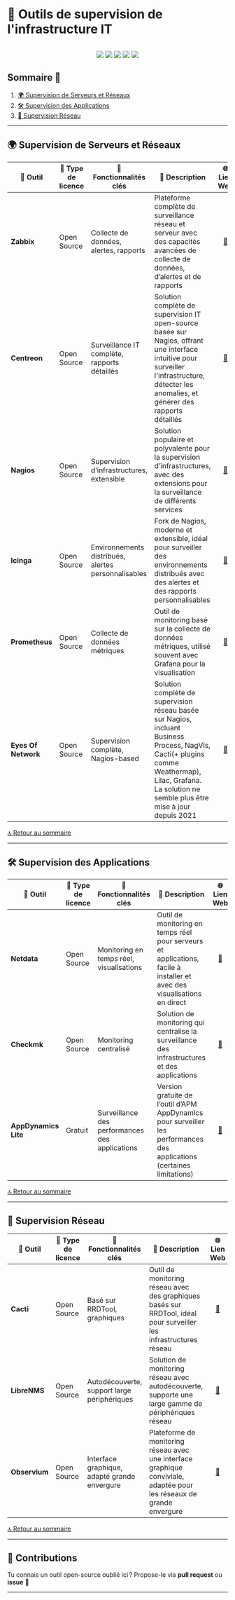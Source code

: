 <div style="display: flex; align-items: center; justify-content: space-between;">
  <h1>👮 Outils de supervision de l'infrastructure IT</h1>
</div>

<p align="center">
  <img src="https://img.shields.io/badge/Catégorie-Supervision%20Infra%20IT-blue?style=for-the-badge&logo=prometheus"/>
  <img src="https://img.shields.io/badge/Open%20Source-100%25-brightgreen?style=for-the-badge&logo=opensourceinitiative"/>
  <img src="https://img.shields.io/badge/Made%20with-%E2%9D%A4-red?style=for-the-badge"/>
  <img src="https://img.shields.io/badge/Contributions-Welcome-orange?style=for-the-badge&logo=github"/>
  <img src="https://img.shields.io/github/last-commit/CyberFlooD/SwitchToOpen?label=Last%20Update&color=informational&style=for-the-badge&logo=github"/>
</p>


## Sommaire 📖 <a id="sommaire"></a>
1. [🌍 Supervision de Serveurs et Réseaux](#supervision-serveurs-reseaux)
2. [🛠️ Supervision des Applications](#supervision-applications)
3. [📡 Supervision Réseau](#supervision-reseau)

---

## 🌍 Supervision de Serveurs et Réseaux <a id="supervision-serveurs-reseaux"></a>

| 🌟 **Outil** | 🔑 **Type de licence** | 🚀 **Fonctionnalités clés** | 📝 **Description** | 🌐 **Lien Web** |
|---|---|---|---|---|
| **Zabbix** | Open Source | Collecte de données, alertes, rapports | Plateforme complète de surveillance réseau et serveur avec des capacités avancées de collecte de données, d’alertes et de rapports | <div align="center"><a href="https://www.zabbix.com/">🔗</a></div> |
| **Centreon** | Open Source | Surveillance IT complète, rapports détaillés | Solution complète de supervision IT open-source basée sur Nagios, offrant une interface intuitive pour surveiller l'infrastructure, détecter les anomalies, et générer des rapports détaillés | <div align="center"><a href="https://www.centreon.com/">🔗</a></div> |
| **Nagios** | Open Source | Supervision d’infrastructures, extensible | Solution populaire et polyvalente pour la supervision d’infrastructures, avec des extensions pour la surveillance de différents services | <div align="center"><a href="https://www.nagios.org/">🔗</a></div> |
| **Icinga** | Open Source | Environnements distribués, alertes personnalisables | Fork de Nagios, moderne et extensible, idéal pour surveiller des environnements distribués avec des alertes et des rapports personnalisables | <div align="center"><a href="https://icinga.com/">🔗</a></div> |
| **Prometheus** | Open Source | Collecte de données métriques | Outil de monitoring basé sur la collecte de données métriques, utilisé souvent avec Grafana pour la visualisation | <div align="center"><a href="https://prometheus.io/">🔗</a></div> |
| **Eyes Of Network** | Open Source | Supervision complète, Nagios-based | Solution complète de supervision réseau basée sur Nagios, incluant Business Process, NagVis, Cacti(+ plugins comme Weathermap), Lilac, Grafana. La solution ne semble plus être mise à jour depuis 2021 | <div align="center"><a href="https://www.eyesofnetwork.com/fr">🔗</a></div> |

[🔝 Retour au sommaire](#sommaire)

---

## 🛠️ Supervision des Applications <a id="supervision-applications"></a>

| 🌟 **Outil** | 🔑 **Type de licence** | 🚀 **Fonctionnalités clés** | 📝 **Description** | 🌐 **Lien Web** |
|---|---|---|---|---|
| **Netdata** | Open Source | Monitoring en temps réel, visualisations | Outil de monitoring en temps réel pour serveurs et applications, facile à installer et avec des visualisations en direct | <div align="center"><a href="https://www.netdata.cloud/">🔗</a></div> |
| **Checkmk** | Open Source | Monitoring centralisé | Solution de monitoring qui centralise la surveillance des infrastructures et des applications | <div align="center"><a href="https://checkmk.com/">🔗</a></div> |
| **AppDynamics Lite** | Gratuit | Surveillance des performances des applications | Version gratuite de l’outil d’APM AppDynamics pour surveiller les performances des applications (certaines limitations) | <div align="center"><a href="https://www.appdynamics.com/fr">🔗</a></div> |

[🔝 Retour au sommaire](#sommaire)

---

## 📡 Supervision Réseau <a id="supervision-reseau"></a>

| 🌟 **Outil** | 🔑 **Type de licence** | 🚀 **Fonctionnalités clés** | 📝 **Description** | 🌐 **Lien Web** |
|---|---|---|---|---|
| **Cacti** | Open Source | Basé sur RRDTool, graphiques | Outil de monitoring réseau avec des graphiques basés sur RRDTool, idéal pour surveiller les infrastructures réseau | <div align="center"><a href="https://www.cacti.net/">🔗</a></div> |
| **LibreNMS** | Open Source | Autodécouverte, support large périphériques | Solution de monitoring réseau avec autodécouverte, supporte une large gamme de périphériques réseau | <div align="center"><a href="https://www.librenms.org/">🔗</a></div> |
| **Observium** | Open Source | Interface graphique, adapté grande envergure | Plateforme de monitoring réseau avec une interface graphique conviviale, adaptée pour les réseaux de grande envergure | <div align="center"><a href="https://www.observium.org/">🔗</a></div> |

[🔝 Retour au sommaire](#sommaire)

---

## 🤝 Contributions

Tu connais un outil open-source oublié ici ? Propose-le via **pull request** ou **issue** 💬

---
